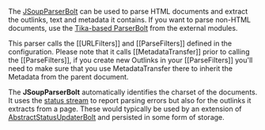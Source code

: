 The [JSoupParserBolt](https://github.com/DigitalPebble/storm-crawler/blob/master/core/src/main/java/com/digitalpebble/stormcrawler/bolt/JSoupParserBolt.java) can be used to parse HTML documents and extract the outlinks, text and metadata it contains. If you want to parse non-HTML documents, use the [Tika-based ParserBolt](https://github.com/DigitalPebble/storm-crawler/tree/master/external/src/main/java/com/digitalpebble/storm/crawler/tika) from the external modules.

This parser calls the [[URLFilters]] and [[ParseFilters]] defined in the configuration. Please note that it calls [[MetadataTransfer]] prior to calling the [[ParseFilters]], if you create new Outlinks in your [[ParseFilters]] you'll need to make sure that you use MetadataTransfer there to inherit the Metadata from the parent document.

The **JSoupParserBolt** automatically identifies the charset of the documents. It uses the [status stream](StatusStream) to report parsing errors but also for the outlinks it extracts from a page. These would typically be used by an extension of [AbstractStatusUpdaterBolt](https://github.com/DigitalPebble/storm-crawler/blob/master/core/src/main/java/com/digitalpebble/stormcrawler/persistence/AbstractStatusUpdaterBolt.java) and persisted in some form of storage.
